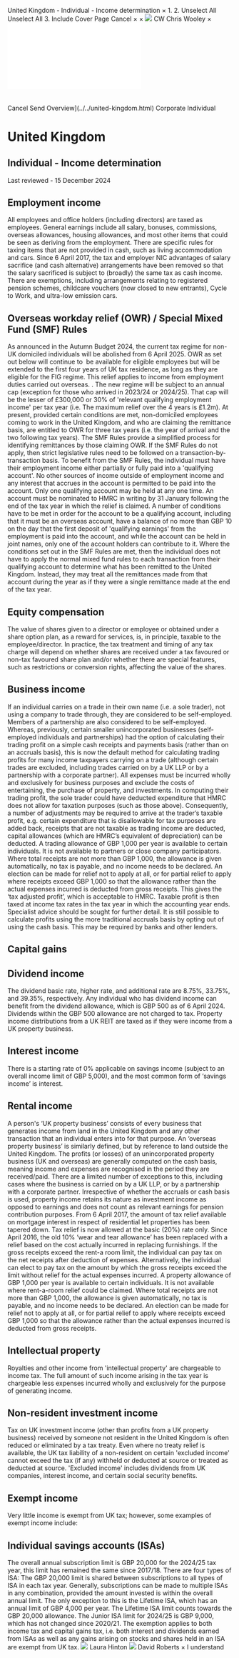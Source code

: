United Kingdom - Individual - Income determination
×
1.
2.
Unselect All
Unselect All
3.
Include Cover Page
Cancel
×
×
![](../../-/media/world-wide-tax-summaries/attachments/global---chris-wooley.ashx%3Frev=ac5e5f3223b34096b1afc2a6009c7320&revision=ac5e5f32-23b3-4096-b1af-c2a6009c7320&hash=859B7ADC84DC2CBEC9760E9E6EE7DE6D0A8BFCDF)
CW
Chris Wooley
×
![](income-determination.html)
######
Cancel
Send
Overview](../../united-kingdom.html)
Corporate
Individual
# United Kingdom
## Individual - Income determination
Last reviewed - 15 December 2024
## Employment income
All employees and office holders (including directors) are taxed as employees. General earnings include all salary, bonuses, commissions, overseas allowances, housing allowances, and most other items that could be seen as deriving from the employment. There are specific rules for taxing items that are not provided in cash, such as living accommodation and cars.
Since 6 April 2017, the tax and employer NIC advantages of salary sacrifice (and cash alternative) arrangements have been removed so that the salary sacrificed is subject to (broadly) the same tax as cash income. There are exemptions, including arrangements relating to registered pension schemes, childcare vouchers (now closed to new entrants), Cycle to Work, and ultra-low emission cars.
## Overseas workday relief (OWR) / Special Mixed Fund (SMF) Rules
As announced in the Autumn Budget 2024, the current tax regime for non-UK domiciled individuals will be abolished from 6 April 2025. OWR as set out below will continue to  be available for eligible employees but will be extended to the first four years of UK tax residence, as long as they are eligible for the FIG regime. This relief applies to income from employment duties carried out overseas. . The new regime will be subject to an annual cap (exception for those who arrived in 2023/24 or 2024/25). That cap will be the lesser of £300,000 or 30% of 'relevant qualifying employment income' per tax year (i.e. The maximum relief over the 4 years is £1.2m).
At present, provided certain conditions are met, non-domiciled employees coming to work in the United Kingdom, and who are claiming the remittance basis, are entitled to OWR for three tax years (i.e. the year of arrival and the two following tax years).
The SMF Rules provide a simplified process for identifying remittances by those claiming OWR. If the SMF Rules do not apply, then strict legislative rules need to be followed on a transaction-by-transaction basis.
To benefit from the SMF Rules, the individual must have their employment income either partially or fully paid into a 'qualifying account'. No other sources of income outside of employment income and any interest that accrues in the account is permitted to be paid into the account. Only one qualifying account may be held at any one time. An account must be nominated to HMRC in writing by 31 January following the end of the tax year in which the relief is claimed. A number of conditions have to be met in order for the account to be a qualifying account, including that it must be an overseas account, have a balance of no more than GBP 10 on the day that the first deposit of 'qualifying earnings' from the employment is paid into the account, and while the account can be held in joint names, only one of the account holders can contribute to it.
Where the conditions set out in the SMF Rules are met, then the individual does not have to apply the normal mixed fund rules to each transaction from their qualifying account to determine what has been remitted to the United Kingdom. Instead, they may treat all the remittances made from that account during the year as if they were a single remittance made at the end of the tax year.
## Equity compensation
The value of shares given to a director or employee or obtained under a share option plan, as a reward for services, is, in principle, taxable to the employee/director. In practice, the tax treatment and timing of any tax charge will depend on whether shares are received under a tax favoured or non-tax favoured share plan and/or whether there are special features, such as restrictions or conversion rights, affecting the value of the shares.
## Business income
If an individual carries on a trade in their own name (i.e. a sole trader), not using a company to trade through, they are considered to be self-employed. Members of a partnership are also considered to be self-employed.
Whereas, previously, certain smaller unincorporated businesses (self-employed individuals and partnerships) had the option of calculating their trading profit on a simple cash receipts and payments basis (rather than on an accruals basis), this is now the default method for calculating trading profits for many income taxpayers carrying on a trade (although certain trades are excluded, including trades carried on by a UK LLP or by a partnership with a corporate partner).
All expenses must be incurred wholly and exclusively for business purposes and exclude the costs of entertaining, the purchase of property, and investments.
In computing their trading profit, the sole trader could have deducted expenditure that HMRC does not allow for taxation purposes (such as those above). Consequently, a number of adjustments may be required to arrive at the trader’s taxable profit, e.g. certain expenditure that is disallowable for tax purposes are added back, receipts that are not taxable as trading income are deducted, capital allowances (which are HMRC’s equivalent of depreciation) can be deducted.
A trading allowance of GBP 1,000 per year is available to certain individuals. It is not available to partners or close company participators. Where total receipts are not more than GBP 1,000, the allowance is given automatically, no tax is payable, and no income needs to be declared. An election can be made for relief not to apply at all, or for partial relief to apply where receipts exceed GBP 1,000 so that the allowance rather than the actual expenses incurred is deducted from gross receipts.
This gives the ‘tax adjusted profit’, which is acceptable to HMRC.
Taxable profit is then taxed at income tax rates in the tax year in which the accounting year ends. Specialist advice should be sought for further detail.
It is still possible to calculate profits using the more traditional accruals basis by opting out of using the cash basis. This may be required by banks and other lenders.
## Capital gains
## Dividend income
The dividend basic rate, higher rate, and additional rate are 8.75%, 33.75%, and 39.35%, respectively.
Any individual who has dividend income can benefit from the dividend allowance, which is GBP 500 as of 6 April 2024. Dividends within the GBP 500 allowance are not charged to tax.
Property income distributions from a UK REIT are taxed as if they were income from a UK property business.
## Interest income
There is a starting rate of 0% applicable on savings income (subject to an overall income limit of GBP 5,000), and the most common form of ‘savings income’ is interest.
## Rental income
A person's ‘UK property business’ consists of every business that generates income from land in the United Kingdom and any other transaction that an individual enters into for that purpose. An ‘overseas property business’ is similarly defined, but by reference to land outside the United Kingdom.
The profits (or losses) of an unincorporated property business (UK and overseas) are generally computed on the cash basis, meaning income and expenses are recognised in the period they are received/paid. There are a limited number of exceptions to this, including cases where the business is carried on by a UK LLP, or by a partnership with a corporate partner. Irrespective of whether the accruals or cash basis is used, property income retains its nature as investment income as opposed to earnings and does not count as relevant earnings for pension contribution purposes.
From 6 April 2017, the amount of tax relief available on mortgage interest in respect of residential let properties has been tapered down. Tax relief is now allowed at the basic (20%) rate only. Since April 2016, the old 10% ‘wear and tear allowance’ has been replaced with a relief based on the cost actually incurred in replacing furnishings.
If the gross receipts exceed the rent-a room limit, the individual can pay tax on the net receipts after deduction of expenses. Alternatively, the individual can elect to pay tax on the amount by which the gross receipts exceed the limit without relief for the actual expenses incurred.
A property allowance of GBP 1,000 per year is available to certain individuals. It is not available where rent-a-room relief could be claimed. Where total receipts are not more than GBP 1,000, the allowance is given automatically, no tax is payable, and no income needs to be declared. An election can be made for relief not to apply at all, or for partial relief to apply where receipts exceed GBP 1,000 so that the allowance rather than the actual expenses incurred is deducted from gross receipts.
## Intellectual property
Royalties and other income from 'intellectual property' are chargeable to income tax. The full amount of such income arising in the tax year is chargeable less expenses incurred wholly and exclusively for the purpose of generating income.
## Non-resident investment income
Tax on UK investment income (other than profits from a UK property business) received by someone not resident in the United Kingdom is often reduced or eliminated by a tax treaty. Even where no treaty relief is available, the UK tax liability of a non-resident on certain 'excluded income' cannot exceed the tax (if any) withheld or deducted at source or treated as deducted at source. 'Excluded income' includes dividends from UK companies, interest income, and certain social security benefits.
## Exempt income
Very little income is exempt from UK tax; however, some examples of exempt income include:
## Individual savings accounts (ISAs)
The overall annual subscription limit is GBP 20,000 for the 2024/25 tax year, this limit has remained the same since 2017/18.
There are four types of ISA:
The GBP 20,000 limit is shared between subscriptions to all types of ISA in each tax year. Generally, subscriptions can be made to multiple ISAs in any combination, provided the amount invested is within the overall annual limit. The only exception to this is the Lifetime ISA, which has an annual limit of GBP 4,000 per year. The Lifetime ISA limit counts towards the GBP 20,000 allowance. The Junior ISA limit for 2024/25 is GBP 9,000, which has not changed since 2020/21.
The exemption applies to both income tax and capital gains tax, i.e. both interest and dividends earned from ISAs as well as any gains arising on stocks and shares held in an ISA are exempt from UK tax.
![](../../-/media/world-wide-tax-summaries/unitedkingdomlaura-hintonunited-kingdom--laura-hintonjpg20220322135947158.ashx%3Frev=5f59f835ef844c0b8124171cd052165f&revision=5f59f835-ef84-4c0b-8124-171cd052165f&hash=66306F19800F5A70B635C78F8E8B2A0F42110B25)
Laura Hinton
![](../../-/media/world-wide-tax-summaries/unitedkingdomdavid-robertsdavid-robertsjpg20221219105316874.ashx%3Frev=6f7ea199103f4dd0aeda8234cd6cc5a5&revision=6f7ea199-103f-4dd0-aeda-8234cd6cc5a5&hash=777E03F5FBD297D679940E7F41213D511B7C7E1C)
David Roberts
×
I understand